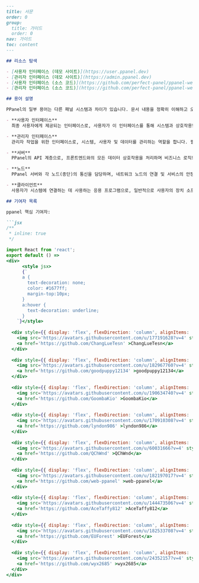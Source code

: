 ```markdown
---
title: 서문
order: 0
group: 
  title: 가이드
  order: 0
nav: 가이드
toc: content
---

## 리소스 탐색

- [사용자 인터페이스 (데모 사이트)](https://user.ppanel.dev)
- [관리자 인터페이스 (데모 사이트)](https://admin.ppanel.dev)
- [사용자 인터페이스 (소스 코드)](https://github.com/perfect-panel/ppanel-web/tree/main/apps/user)
- [관리자 인터페이스 (소스 코드)](https://github.com/perfect-panel/ppanel-web/tree/main/apps/admin)

## 용어 설명

PPanel의 일부 용어는 다른 패널 시스템과 차이가 있습니다. 문서 내용을 정확히 이해하고 오해를 피하기 위해, 읽기 전에 다음 용어를 이해하는 것이 좋습니다:

- **사용자 인터페이스**
  최종 사용자에게 제공되는 인터페이스로, 사용자가 이 인터페이스를 통해 시스템과 상호작용합니다. 필요에 따라 이 인터페이스를 사용자 정의하거나 재구성하여 사이트의 개성을 살릴 수 있습니다.

- **관리자 인터페이스**
  관리자 작업을 위한 인터페이스로, 시스템, 사용자 및 데이터를 관리하는 역할을 합니다. 필요에 따라 이 인터페이스를 사용자 정의하거나 재구성하여 관리 요구에 맞출 수 있습니다.

- **서버**
  PPanel의 API 계층으로, 프론트엔드와의 모든 데이터 상호작용을 처리하며 비즈니스 로직의 실행과 데이터 서비스 제공을 담당합니다.

- **노드**
  PPanel 서버와 각 노드(종단)의 통신을 담당하며, 네트워크 노드의 연결 및 서비스의 안정성을 보장합니다.

- **클라이언트**
  사용자가 시스템에 연결하는 데 사용하는 응용 프로그램으로, 일반적으로 사용자의 장치 소프트웨어나 응용 프로그램을 의미하며, 시스템과의 연결을 설정하고 관련 서비스를 사용하는 역할을 합니다.

## 기여자 목록

ppanel 핵심 기여자:

```jsx
/**
 * inline: true
 */

import React from 'react';
export default () =>
<div>
      <style jsx>
      {`
      a {
        text-decoration: none;
        color: #1677ff;
        margin-top:10px;
      }
      a:hover {
        text-decoration: underline;
      }
    `}</style>
    
  <div style={{ display: 'flex', flexDirection: 'column', alignItems: 'center', justifyContent: 'center', width: '300px', backgroundColor: '#ffffff', boxShadow: '0 4px 12px rgba(0, 0, 0, 0.1)', borderRadius: '8px', padding: '10px', margin: '10px' }}>
    <img src='https://avatars.githubusercontent.com/u/177191628?v=4' style={{ width: '50px', height: '50px', borderRadius: '50%' }} alt='ChangLueTesn' />
    <a href='https://github.com/ChangLueTesn' >ChangLueTesn</a>
  </div>
  
  <div style={{ display: 'flex', flexDirection: 'column', alignItems: 'center', justifyContent: 'center', width: '300px', backgroundColor: '#ffffff', boxShadow: '0 4px 12px rgba(0, 0, 0, 0.1)', borderRadius: '8px', padding: '10px', margin: '10px' }}>
    <img src='https://avatars.githubusercontent.com/u/182967760?v=4' style={{ width: '50px', height: '50px', borderRadius: '50%' }} alt='goodpuppy12134' />
    <a href='https://github.com/goodpuppy12134' >goodpuppy12134</a>
  </div>
  
  <div style={{ display: 'flex', flexDirection: 'column', alignItems: 'center', justifyContent: 'center', width: '300px', backgroundColor: '#ffffff', boxShadow: '0 4px 12px rgba(0, 0, 0, 0.1)', borderRadius: '8px', padding: '10px', margin: '10px' }}>
    <img src='https://avatars.githubusercontent.com/u/190634740?v=4' style={{ width: '50px', height: '50px', borderRadius: '50%' }} alt='GoombaKio' />
    <a href='https://github.com/GoombaKio' >GoombaKio</a>
  </div>
  
  <div style={{ display: 'flex', flexDirection: 'column', alignItems: 'center', justifyContent: 'center', width: '300px', backgroundColor: '#ffffff', boxShadow: '0 4px 12px rgba(0, 0, 0, 0.1)', borderRadius: '8px', padding: '10px', margin: '10px' }}>
    <img src='https://avatars.githubusercontent.com/u/170910308?v=4' style={{ width: '50px', height: '50px', borderRadius: '50%' }} alt='lyndon986' />
    <a href='https://github.com/lyndon986' >lyndon986</a>
  </div>
  
  <div style={{ display: 'flex', flexDirection: 'column', alignItems: 'center', justifyContent: 'center', width: '300px', backgroundColor: '#ffffff', boxShadow: '0 4px 12px rgba(0, 0, 0, 0.1)', borderRadius: '8px', padding: '10px', margin: '10px' }}>
    <img src='https://avatars.githubusercontent.com/u/60031666?v=4' style={{ width: '50px', height: '50px', borderRadius: '50%' }} alt='QChWnd' />
    <a href='https://github.com/QChWnd' >QChWnd</a>
  </div>
  
  <div style={{ display: 'flex', flexDirection: 'column', alignItems: 'center', justifyContent: 'center', width: '300px', backgroundColor: '#ffffff', boxShadow: '0 4px 12px rgba(0, 0, 0, 0.1)', borderRadius: '8px', padding: '10px', margin: '10px' }}>
    <img src='https://avatars.githubusercontent.com/u/182197017?v=4' style={{ width: '50px', height: '50px', borderRadius: '50%' }} alt='web-ppanel' />
    <a href='https://github.com/web-ppanel' >web-ppanel</a>
  </div>
  
  <div style={{ display: 'flex', flexDirection: 'column', alignItems: 'center', justifyContent: 'center', width: '300px', backgroundColor: '#ffffff', boxShadow: '0 4px 12px rgba(0, 0, 0, 0.1)', borderRadius: '8px', padding: '10px', margin: '10px' }}>
    <img src='https://avatars.githubusercontent.com/u/144473506?v=4' style={{ width: '50px', height: '50px', borderRadius: '50%' }} alt='AceTaffy812' />
    <a href='https://github.com/AceTaffy812' >AceTaffy812</a>
  </div>
  
  <div style={{ display: 'flex', flexDirection: 'column', alignItems: 'center', justifyContent: 'center', width: '300px', backgroundColor: '#ffffff', boxShadow: '0 4px 12px rgba(0, 0, 0, 0.1)', borderRadius: '8px', padding: '10px', margin: '10px' }}>
    <img src='https://avatars.githubusercontent.com/u/182533708?v=4' style={{ width: '50px', height: '50px', borderRadius: '50%' }} alt='EUForest' />
    <a href='https://github.com/EUForest' >EUForest</a>
  </div>
  
  <div style={{ display: 'flex', flexDirection: 'column', alignItems: 'center', justifyContent: 'center', width: '300px', backgroundColor: '#ffffff', boxShadow: '0 4px 12px rgba(0, 0, 0, 0.1)', borderRadius: '8px', padding: '10px', margin: '10px' }}>
    <img src='https://avatars.githubusercontent.com/u/24352157?v=4' style={{ width: '50px', height: '50px', borderRadius: '50%' }} alt='wyx2685' />
    <a href='https://github.com/wyx2685' >wyx2685</a>
  </div>
</div>

```


